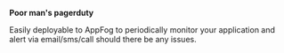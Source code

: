**Poor man's pagerduty**

Easily deployable to AppFog to periodically monitor your application and alert via email/sms/call should there be any issues.
